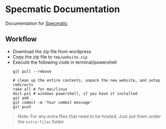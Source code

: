 # Specmatic Documentation

Documentation for [Specmatic](https://specmatic.io)

## Workflow

* Download the zip file from wordpress
* Copy the zip file to `tmp/website.zip`
* Execute the following code in terminal/powershell
  ```shell
  git pull --rebase

  # clean up the entire contents, unpack the new website, and setup redirects
  rake all # for mac/linux
  doit.ps1 # windows powershell, if you have it installed
  git add .
  git commit -m 'Your commit message'
  git push
  ```

> Note: For any extra files that need to be hosted, Just put them under the `extra-files` folder
